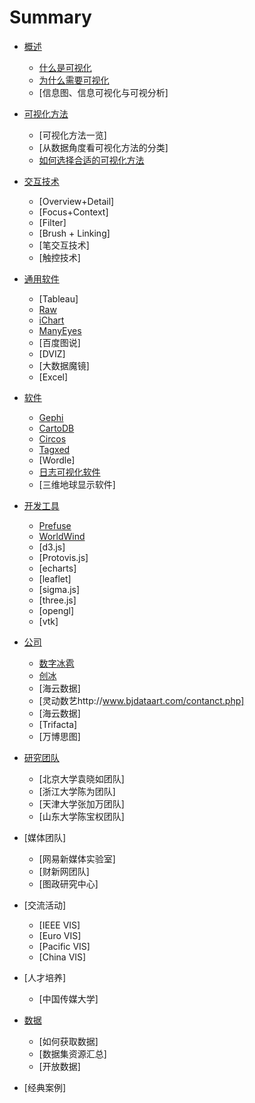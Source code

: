 ﻿# Summary

* [概述](intro/readme.md)
	* [什么是可视化](intro/whatis/whatis.md)
	* [为什么需要可视化](intro/whyvis/whyvis.md)
	* [信息图、信息可视化与可视分析]
	
* [可视化方法](visualmethod/readme.md)
	* [可视化方法一览]
	* [从数据角度看可视化方法的分类]
	* [如何选择合适的可视化方法](visualmethod/howtochoose1/choose.md)

* [交互技术](hci/readme.md)
	* [Overview+Detail]
	* [Focus+Context]
	* [Filter]
	* [Brush + Linking]
	* [笔交互技术]
	* [触控技术]

* [通用软件](generaltools/readme.md)
	* [Tableau]
	* [Raw](tools/raw/raw.md)
	* [iChart](tools/ichart/ichart.md)
	* [ManyEyes](tools/manyeyes/manyeyes.md)
	* [百度图说]
	* [DVIZ]
	* [大数据魔镜]
	* [Excel]
	
* [软件](tools/readme.md)
	* [Gephi](tools/gephi/gephi.md)
	* [CartoDB](tools/cartodb/cartodb.md)
	* [Circos](tools/circos/circos.md)	
	* [Tagxed](tools/tagxed/tagxed.md)
	* [Wordle]
	* [日志可视化软件](tools/code_swarm/code_swarm.md)	
	* [三维地球显示软件]
	
* [开发工具](toolkits/readme.md)
	* [Prefuse](toolkits/prefuse/prefuse.md)
	* [WorldWind](toolkits/worldwind/worldwind.md)
	* [d3.js]
	* [Protovis.js]
	* [echarts]
	* [leaflet]
	* [sigma.js]
	* [three.js]
	* [opengl]
	* [vtk]
	
* [公司](companies/readme.md)
	* [数字冰雹](companies/digihail/digihail.md)
	* [创冰](companies/champdas/champdas.md)
	* [海云数据]
	* [灵动数艺http://www.bjdataart.com/contanct.php]
	* [海云数据]
	* [Trifacta]
	* [万博思图]

* [研究团队](lab/readme.md)
	* [北京大学袁晓如团队]
	* [浙江大学陈为团队]
	* [天津大学张加万团队]
	* [山东大学陈宝权团队]

* [媒体团队]
	* [网易新媒体实验室]
	* [财新网团队]
	* [图政研究中心]

* [交流活动]
	* [IEEE VIS]
	* [Euro VIS]
	* [Pacific VIS]
	* [China VIS]

* [人才培养]
	* [中国传媒大学]
	
* [数据](dataset/readme.md)
	* [如何获取数据]
	* [数据集资源汇总]
	* [开放数据]

	
* [经典案例]


